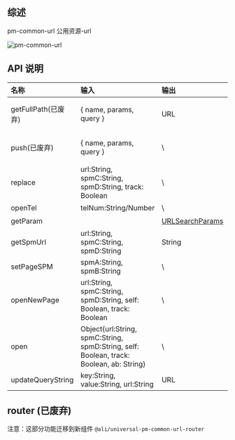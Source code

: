 ## 综述

pm-common-url 公用资源-url

![pm-common-url](https://img.alicdn.com/tfs/TB1O1pgmDnI8KJjy0FfXXcdoVXa-255-102.png)

## API 说明

| 名称        | 输入                                 | 输出                                                                                | 描述                                  |
| :---------- | :----------------------------------- | :---------------------------------------------------------------------------------- | :------------------------------------ |
| getFullPath(已废弃) | { name, params, query }              | URL                                                                                 | 根据 routerConfig 生成完整的 url      |
| push(已废弃)        | { name, params, query }              | \                                                                                   | 打开一个新页面，内部会调用 getSpmUrl  |
| replace     | url:String, spmC:String, spmD:String, track: Boolean | \                                                                                   | 替换当前 URL，相当于 location.replace |
| openTel     | telNum:String/Number                 | \                                                                                   | 唤起电话                              |
| getParam    |                                      | [URLSearchParams](https://developer.mozilla.org/zh-CN/docs/Web/API/URLSearchParams) | 获取参数对象                          |
| getSpmUrl   | url:String, spmC:String, spmD:String | String                                                                              | 根据 spm 获取带 spm 链接              |
| setPageSPM  | spmA:String, spmB:String             | \                                                                                   | 设置页面 spm                          |
| openNewPage | url:String, spmC:String, spmD:String, self: Boolean, track: Boolean | \                                                                                   | 新开 view                             |
| open | Object{url:String, spmC:String, spmD:String, self: Boolean, track: Boolean, ab: String} | \                                                                                   | 新开 view, 支持传AB码                             |
| updateQueryString | key:String, value:String, url:String | URL                                                                                   | 修改 url 参数                             |


## router (已废弃)

注意：这部分功能迁移到新组件 `@ali/universal-pm-common-url-router`
